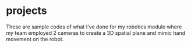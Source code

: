 # projects
These are sample codes of what I've done for my robotics module where my team employed 2 cameras to create a 3D spatial plane and mimic hand movement on the robot.
